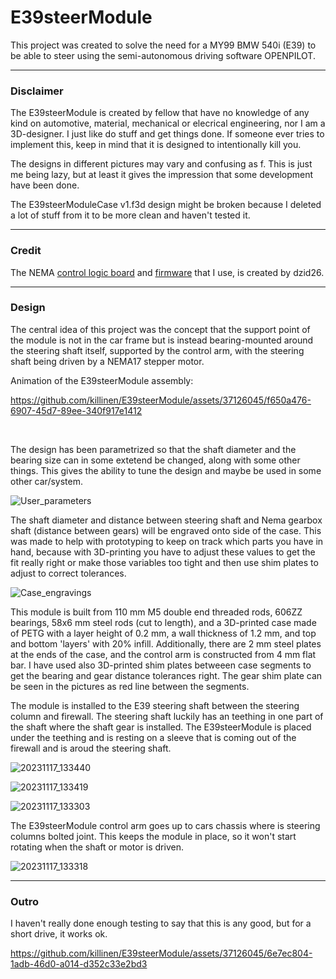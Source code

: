 # E39steerModule

This project was created to solve the need for a MY99 BMW 540i (E39) to be able to steer using the semi-autonomous driving software OPENPILOT.

---

### Disclaimer

The E39steerModule is created by fellow that have no knowledge of any kind on automotive, material, mechanical or elecrical engineering, nor I am a 3D-designer. I just like do stuff and get things done. If someone ever tries to implement this, keep in mind that it is designed to intentionally kill you.

The designs in different pictures may vary and confusing as f. This is just me being lazy, but at least it gives the impression that some development have been done.

The E39steerModuleCase v1.f3d design might be broken because I deleted a lot of stuff from it to be more clean and haven't tested it.

---

### Credit

The NEMA [control logic board](https://github.com/dzid26/StepperServo-hardware) and [firmware](https://github.com/dzid26/StepperServoCAN) that I use, is created by dzid26.

---

### Design

The central idea of this project was the concept that the support point of the module is not in the car frame but is instead bearing-mounted around the steering shaft itself, supported by the control arm, with the steering shaft being driven by a NEMA17 stepper motor.

Animation of the E39steerModule assembly:

https://github.com/killinen/E39steerModule/assets/37126045/f650a476-6907-45d7-89ee-340f917e1412

<br />

The design has been parametrized so that the shaft diameter and the bearing size can in some extetend be changed, along with some other things. This gives the ability to tune the design and maybe be used in some other car/system.

![User_parameters](https://github.com/killinen/E39steerModule/assets/37126045/4bd57aa8-7b20-4dc0-b0dc-f16660cb3d7c)



The shaft diameter and distance between steering shaft and Nema gearbox shaft (distance between gears) will be engraved onto side of the case. This was made to help with prototyping to keep on track which parts you have in hand, because with 3D-printing you have to adjust these values to get the fit really right or make those variables too tight and then use shim plates to adjust to correct tolerances.

![Case_engravings](https://github.com/killinen/E39steerModule/assets/37126045/ab277f7c-30d0-4e6d-868f-dddd649c0cf2)

This module is built from 110 mm M5 double end threaded rods, 606ZZ bearings, 58x6 mm steel rods (cut to length), and a 3D-printed case made of PETG with a layer height of 0.2 mm, a wall thickness of 1.2 mm, and top and bottom 'layers' with 20% infill. Additionally, there are 2 mm steel plates at the ends of the case, and the control arm is constructed from 4 mm flat bar. I have used also 3D-printed shim plates betweeen case segments to get the bearing and gear distance tolerances right. The gear shim plate can be seen in the pictures as red line between the segments.

The module is installed to the E39 steering shaft between the steering column and firewall. The steering shaft luckily has an teething in one part of the shaft where the shaft gear is installed. The E39steerModule is placed under the teething and is resting on a sleeve that is coming out of the firewall and is aroud the steering shaft.

![20231117_133440](https://github.com/killinen/E39steerModule/assets/37126045/018b6c33-1576-464d-9bac-939dba0a3a1a)

![20231117_133419](https://github.com/killinen/E39steerModule/assets/37126045/5e90a912-a3aa-40ce-ae47-9608fc4c10f8)

![20231117_133303](https://github.com/killinen/E39steerModule/assets/37126045/84801272-1761-44de-afa7-7b1305489efd)



The E39steerModule control arm goes up to cars chassis where is steering columns bolted joint. This keeps the module in place, so it won't start rotating when the shaft or motor is driven.

![20231117_133318](https://github.com/killinen/E39steerModule/assets/37126045/468aacc6-0ba5-450c-ae55-ecc205583f62)


---

### Outro

I haven't really done enough testing to say that this is any good, but for a short drive, it works ok.

https://github.com/killinen/E39steerModule/assets/37126045/6e7ec804-1adb-46d0-a014-d352c33e2bd3



